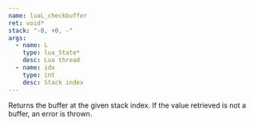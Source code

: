 ```yaml
---
name: luaL_checkbuffer
ret: void*
stack: "-0, +0, -"
args:
  - name: L
    type: lua_State*
    desc: Lua thread
  - name: idx
    type: int
    desc: Stack index
---
```


Returns the buffer at the given stack index. If the value retrieved is not a buffer, an error is thrown.
